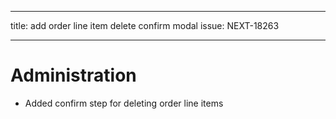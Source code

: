 ---
title: add order line item delete confirm modal
issue: NEXT-18263
___
# Administration
* Added confirm step for deleting order line items
